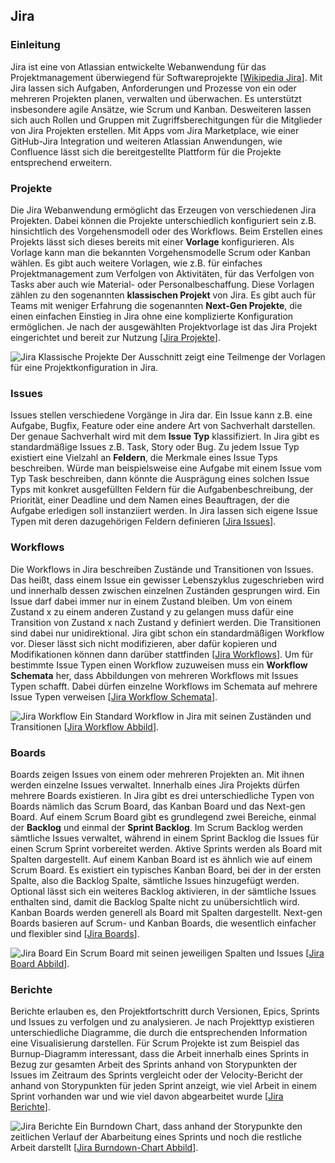 ## Jira

### Einleitung

Jira ist eine von Atlassian entwickelte Webanwendung für das Projektmanagement überwiegend für Softwareprojekte [[Wikipedia Jira][WP-Jira]].
Mit Jira lassen sich Aufgaben, Anforderungen und Prozesse von ein oder mehreren Projekten planen, verwalten und überwachen. 
Es unterstützt insbesondere agile Ansätze, wie Scrum und Kanban. Desweiteren lassen sich auch Rollen und Gruppen
mit Zugriffsberechitgungen für die Mitglieder von Jira Projekten erstellen. Mit Apps vom Jira Marketplace, wie einer GitHub-Jira
Integration und weiteren Atlassian Anwendungen, wie Confluence lässt sich die bereitgestellte Plattform für die Projekte entsprechend
erweitern.

### Projekte

Die Jira Webanwendung ermöglicht das Erzeugen von verschiedenen Jira Projekten. Dabei können die Projekte unterschiedlich konfiguriert
sein z.B. hinsichtlich des Vorgehensmodell oder des Workflows. Beim Erstellen eines Projekts lässt sich dieses bereits mit einer
**Vorlage** konfigurieren. Als Vorlage kann man die bekannten Vorgehensmodelle Scrum oder Kanban wählen. Es gibt auch weitere Vorlagen,
wie z.B. für einfaches Projektmanagement zum Verfolgen von Aktivitäten, für das Verfolgen von Tasks aber auch wie Material-
oder Personalbeschaffung. Diese Vorlagen zählen zu den sogenannten **klassischen Projekt** von Jira. Es gibt auch für Teams mit weniger
Erfahrung die sogenannten **Next-Gen Projekte**, die einen einfachen Einstieg in Jira ohne eine komplizierte Konfiguration ermöglichen.
Je nach der ausgewählten Projektvorlage ist das Jira Projekt eingerichtet und bereit zur Nutzung [[Jira Projekte][Jira-Projekte]].

![Jira Klassische Projekte](/../Abbildungen/Richard_Leikam/Jira_Klassische_Projekte.png)
Der Ausschnitt zeigt eine Teilmenge der Vorlagen für eine Projektkonfiguration in Jira.

### Issues

Issues stellen verschiedene Vorgänge in Jira dar. Ein Issue kann z.B. eine Aufgabe, Bugfix, Feature oder eine andere Art von Sachverhalt
darstellen. Der genaue Sachverhalt wird mit dem **Issue Typ** klassifiziert. In Jira gibt es standardmäßige Issues z.B. Task, Story oder
Bug. Zu jedem Issue Typ existiert eine Vielzahl an **Feldern**, die Merkmale eines Issue Typs beschreiben. Würde man beispielsweise eine
Aufgabe mit einem Issue vom Typ Task beschreiben, dann könnte die Ausprägung eines solchen Issue Typs mit konkret ausgefüllten Feldern für
die Aufgabenbeschreibung, der Priorität, einer Deadline und dem Namen eines Beauftragen, der die Aufgabe erledigen soll instanziiert werden.
In Jira lassen sich eigene Issue Typen mit deren dazugehörigen Feldern definieren [[Jira Issues][Jira-Issues]].

### Workflows

Die Workflows in Jira beschreiben Zustände und Transitionen von Issues. Das heißt, dass einem Issue ein gewisser Lebenszyklus zugeschrieben
wird und innerhalb dessen zwischen einzelnen Zuständen gesprungen wird. Ein Issue darf dabei immer nur in einem Zustand bleiben. Um von einem
Zustand x zu einem anderen Zustand y zu gelangen muss dafür eine Transition von Zustand x nach Zustand y definiert werden. Die Transitionen
sind dabei nur unidirektional. Jira gibt schon ein standardmäßigen Workflow vor. Dieser lässt sich nicht modifizieren, aber dafür kopieren
und Modifikationen können dann darüber stattfinden [[Jira Workflows][Jira-Workflows]]. Um für bestimmte Issue Typen einen Workflow zuzuweisen muss ein **Workflow Schemata** her,
dass Abbildungen von mehreren Workflows mit Issues Typen schafft. Dabei dürfen einzelne Workflows im Schemata auf mehrere Issue Typen
verweisen [[Jira Workflow Schemata][Jira-Workflow-Schemata]].

![Jira Workflow](https://confluence.atlassian.com/adminjiraserver072/files/828787890/828787899/1/1456788407758/JIRA+Workflow.png)
Ein Standard Workflow in Jira mit seinen Zuständen und Transitionen [[Jira Workflow Abbild][Jira-Workflows]].

### Boards

Boards zeigen Issues von einem oder mehreren Projekten an. Mit ihnen werden einzelne Issues verwaltet. Innerhalb eines Jira Projekts dürfen
mehrere Boards existieren. In Jira gibt es drei unterschiedliche Typen von Boards nämlich das Scrum Board, das Kanban Board und das
Next-gen Board. Auf einem Scrum Board gibt es grundlegend zwei Bereiche, einmal der **Backlog** und einmal der **Sprint Backlog**.
Im Scrum Backlog werden sämtliche Issues verwaltet, während in einem Sprint Backlog die Issues für einen Scrum Sprint vorbereitet werden.
Aktive Sprints werden als Board mit Spalten dargestellt. Auf einem Kanban Board ist es ähnlich wie auf einem
Scrum Board. Es existiert ein typisches Kanban Board, bei der in der ersten Spalte, also die Backlog Spalte, sämtliche Issues hinzugefügt
werden. Optional lässt sich ein weiteres Backlog aktivieren, in der sämtliche Issues enthalten sind, damit die Backlog Spalte nicht zu
unübersichtlich wird. Kanban Boards werden generell als Board mit Spalten dargestellt. Next-gen Boards basieren auf Scrum- und Kanban Boards,
die wesentlich einfacher und flexibler sind [[Jira Boards][Jira-Boards]].

![Jira Board](https://confluence.atlassian.com/jirasoftwarecloud/files/946023490/946023491/1/1519281781266/Scrum+board.png)
Ein Scrum Board mit seinen jeweiligen Spalten und Issues [[Jira Board Abbild][Jira-Boards]].

### Berichte

Berichte erlauben es, den Projektfortschritt durch Versionen, Epics, Sprints und Issues zu verfolgen und zu analysieren. Je nach Projekttyp
existieren unterschiedliche Diagramme, die durch die entsprechenden Information eine Visualisierung darstellen. Für Scrum Projekte ist
zum Beispiel das Burnup-Diagramm interessant, dass die Arbeit innerhalb eines Sprints in Bezug zur gesamten Arbeit des Sprints anhand
von Storypunkten der Issues im Zeitraum des Sprints vergleicht oder der Velocity-Bericht der anhand von Storypunkten für jeden Sprint anzeigt,
wie viel Arbeit in einem Sprint vorhanden war und wie viel davon abgearbeitet wurde [[Jira Berichte][Jira-Berichte]].

![Jira Berichte](https://confluence.atlassian.com/jirasoftwarecloud/files/777002653/867194399/1/1484024907542/burndown-chart.png)
Ein Burndown Chart, dass anhand der Storypunkte den zeitlichen Verlauf der Abarbeitung eines Sprints
und noch die restliche Arbeit darstellt [[Jira Burndown-Chart Abbild][Jira-Burndown-Chart]].

[WP-Jira]: https://de.wikipedia.org/wiki/Jira_(Software)
[Jira-Projekte]: https://confluence.atlassian.com/adminjiraserver/defining-a-project-938847066.html
[Jira-Issues]: https://confluence.atlassian.com/jira064/what-is-an-issue-720416138.html
[Jira-Workflows]: https://confluence.atlassian.com/adminjiraserver072/working-with-workflows-828787890.html
[Jira-Workflow-Schemata]: https://confluence.atlassian.com/adminjiraserver073/configuring-workflow-schemes-861253569.html
[Jira-Boards]: https://confluence.atlassian.com/jirasoftwarecloud/what-is-a-board-764477964.html
[Jira-Berichte]: https://confluence.atlassian.com/jirasoftwarecloud/reporting-764478415.html
[Jira-Burndown-Chart]: https://confluence.atlassian.com/jirasoftwarecloud/burndown-chart-777002653.html